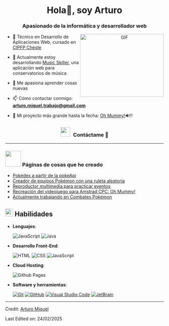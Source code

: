 <h1 align="center">Hola👋, soy Arturo</h1>
<h3 align="center">Apasionado de la informática y desarrollador web</h3>

<a target="_blank" align="center">
  <img align="right" top="500" height="200" width="266" alt="GIF" src="https://media.giphy.com/media/SWoSkN6DxTszqIKEqv/giphy.gif">
</a>

- 🔭 Técnico en Desarrollo de Aplicaciones Web, cursado en <a href="https://portal.edu.gva.es/fpcheste/" target="blank">CIPFP Cheste</a>

- 🌱 Actualmente estoy desarrollando <a href="http://www.music-skiller.com" target="blank">Music Skiller</a>, una aplicación web para conservatorios de música

- 📝 Me apasiona aprender cosas nuevas

- 📫 Cómo contactar conmigo: **arturo.miquel.trabajo@gmail.com**

- 📄 Mi proyecto más grande hasta la fecha: <a href="https://arturomiquel.github.io/Oh-Mummy/" target="blank">Oh Mummy!</a>🔊!!

<h3 align="center" > <img src="https://media.giphy.com/media/iY8CRBdQXODJSCERIr/giphy.gif" width="30" height="30" style="margin-right: 10px;">Contáctame 🤝 </h3>

---

### <img src = "https://github.com/7oSkaaa/7oSkaaa/blob/main/Images/about_me.gif?raw=true" width = 50px><b> Páginas de cosas que he creado </b>

<!-- BLOG-POST-LIST:START -->

- [Pokédex a partir de la pokeApi](https://arturomiquel.github.io/Pokedex-pokeApi/)
- [Creador de equipos Pokémon con una ruleta aleatoria](https://arturomiquel.github.io/Creador-de-equipos-Pokemon/)
- [Reproductor multimedia para practicar eventos](https://arturomiquel.github.io/Reproductor-Multimedia/)
- [Recreación del videojuego para Amstrad CPC: Oh Mummy!](https://arturomiquel.github.io/Oh-Mummy/)
- [Actualmente trabajando en Combates Pokémon](https://arturomiquel.github.io/Combates-Pokemon/)
<!-- BLOG-POST-LIST:END -->

## <img src="https://media2.giphy.com/media/QssGEmpkyEOhBCb7e1/giphy.gif?cid=ecf05e47a0n3gi1bfqntqmob8g9aid1oyj2wr3ds3mg700bl&rid=giphy.gif" width ="25"><b> Habilidades </b>

- **Lenguajes**:
    
    <img alt="JavaScript" src="https://img.shields.io/badge/JavaScript%20-%23F7DF1E.svg?style=plastic&logo=javascript&logoColor=black">
    <img alt="Java" src="https://img.shields.io/badge/Java-%23007396.svg?style=plastic&logo=java&logoColor=white">

 
    
- **Desarrollo Front-End**:

   <img alt="HTML" src="https://img.shields.io/badge/HTML5%20-%23E34F26.svg?style=plastic&logo=html5&logoColor=white">
   <img alt="CSS" src="https://img.shields.io/badge/CSS%20-%231572B6.svg?style=plastic&logo=css3&logoColor=white">
   <img alt="JavaScript" src="https://img.shields.io/badge/JavaScript%20-%23F7DF1E.svg?style=plastic&logo=javascript&logoColor=black">


- **Cloud Hosting**:

  <img alt="Github Pages" src="https://img.shields.io/badge/-brightgreen?style=flat&logo=githubpages&logoColor=White&logoSize=auto&labelColor=black&color=black&cacheSeconds=3600">
  


- **Software y herramientas**:

    <a href="#"><img alt="Git" src="https://img.shields.io/badge/Git%20-%23F05033.svg?style=plastic&logo=git&logoColor=white"></a>
    <a href="#"><img alt="GitHub" src="https://img.shields.io/badge/github-%23181717.svg?style=plastic&logo=github&logoColor=white"></a>
    <a href="#"><img alt="Visual Studio Code" src="https://img.shields.io/badge/Visual%20Studio%20Code-0078d7.svg?style=plastic&logo=visual-studio-code&logoColor=white"></a>
    <a href="#"><img alt="JetBrain" src="https://img.shields.io/badge/jetbrains-%23000000.svg?style=plastic&logo=jetbrains&logoColor=white" /></a>

---

Credit: [Arturo Miquel](https://github.com/Arturmick)

Last Edited on: 24/02/2025
